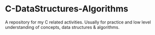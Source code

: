 # C-DataStructures-Algorithms
A repository for my C related activities. Usually for practice and low level understanding of concepts, data structures & algorithms.